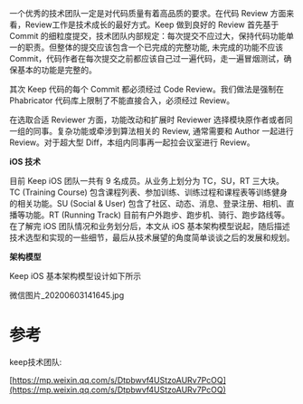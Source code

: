 一个优秀的技术团队一定是对代码质量有着高品质的要求。在代码 Review 方面来看，Review工作是技术成长的最好方式。Keep 做到良好的 Review 首先基于 Commit 的细粒度提交，技术团队内部规定：每次提交不应过大，保持代码功能单一的职责。但整体的提交应该包含一个已完成的完整功能, 未完成的功能不应该 Commit，代码作者在每次提交之前都应该自己过一遍代码，走一遍冒烟测试，确保基本的功能是完整的。

其次 Keep 代码的每个 Commit 都必须经过 Code Review。我们做法是强制在 Phabricator 代码库上限制了不能直接合入，必须经过 Review。

在选取合适 Reviewer 方面，功能改动和扩展时 Reviewer 选择模块原作者或者同一组的同事。复杂功能或牵涉到算法相关的 Review, 通常需要和 Author 一起进行 Review。对于超大型 Diff，本组内同事再一起拉会议室进行 Review。

**iOS 技术**

目前 Keep iOS 团队一共有 9 名成员。从业务上划分为 TC，SU，RT 三大块。TC \(Training Course\) 包含课程列表、参加训练、训练过程和课程表等训练健身的相关功能。SU \(Social & User\) 包含了社区、动态、消息、登录注册、相机、直播等功能。RT \(Running Track\) 目前有户外跑步、跑步机、骑行、跑步路线等。在了解完 iOS 团队情况和业务划分后，本文从 iOS 基本架构模型说起，随后描述技术选型和实现的一些细节，最后从技术展望的角度简单谈谈之后的发展和规划。

**架构模型**

Keep iOS 基本架构模型设计如下所示

微信图片\_20200603141645.jpg

# 参考

keep技术团队:

[https://mp.weixin.qq.com/s/Dtpbwvf4UStzoAURv7PcOQ](https://mp.weixin.qq.com/s/Dtpbwvf4UStzoAURv7PcOQ)

